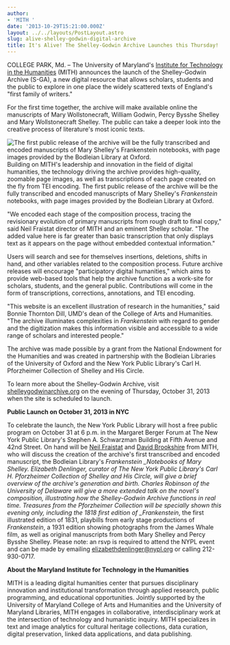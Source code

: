 ```yaml
---
author:
- 'MITH '
date: '2013-10-29T15:21:00.000Z'
layout: ../../layouts/PostLayout.astro
slug: alive-shelley-godwin-digital-archive
title: It's Alive! The Shelley-Godwin Archive Launches this Thursday!
---
```


COLLEGE PARK, Md. – The University of Maryland's [Institute for Technology in the Humanities](http://mith.umd.edu/) (MITH) announces the launch of the Shelley-Godwin Archive (S-GA), a new digital resource that allows scholars, students and the public to explore in one place the widely scattered texts of England's "first family of writers."

For the first time together, the archive will make available online the manuscripts of Mary Wollstonecraft, William Godwin, Percy Bysshe Shelley and Mary Wollstonecraft Shelley. The public can take a deeper look into the creative process of literature's most iconic texts.

![The first public release of the archive will be the fully transcribed and encoded manuscripts of Mary Shelley's Frankenstein notebooks, with page images provided by the Bodleian Library at Oxford.  ](/assets/images/sites-umdrightnow.umd.edu-files-frankenstein.1831.inside-cover.jpg "The first public release of the archive will be the fully transcribed and encoded manuscripts of Mary Shelley's Frankenstein notebooks, with page images provided by the Bodleian Library at Oxford.  ")Building on MITH's leadership and innovation in the field of digital humanities, the technology driving the archive provides high-quality, zoomable page images, as well as transcriptions of each page created on the fly from TEI encoding. The first public release of the archive will be the fully transcribed and encoded manuscripts of Mary Shelley's _Frankenstein_ notebooks, with page images provided by the Bodleian Library at Oxford.

"We encoded each stage of the composition process, tracing the revisionary evolution of primary manuscripts from rough draft to final copy," said Neil Fraistat director of MITH and an eminent Shelley scholar. "The added value here is far greater than basic transcription that only displays text as it appears on the page without embedded contextual information."

Users will search and see for themselves insertions, deletions, shifts in hand, and other variables related to the composition process. Future archive releases will encourage "participatory digital humanities," which aims to provide web-based tools that help the archive function as a work-site for scholars, students, and the general public. Contributions will come in the form of transcriptions, corrections, annotations, and TEI encoding.

"This website is an excellent illustration of research in the humanities," said Bonnie Thornton Dill, UMD's dean of the College of Arts and Humanities. "The archive illuminates complexities in _Frankenstein_ with regard to gender and the digitization makes this information visible and accessible to a wide range of scholars and interested people."

The archive was made possible by a grant from the National Endowment for the Humanities and was created in partnership with the Bodleian Libraries of the University of Oxford and the New York Public Library's Carl H. Pforzheimer Collection of Shelley and His Circle.

To learn more about the Shelley-Godwin Archive, visit [shelleygodwinarchive.org](http://shelleygodwinarchive.org) on the evening of Thursday, October 31, 2013 when the site is scheduled to launch.

**Public Launch on October 31, 2013 in NYC**

To celebrate the launch, the New York Public Library will host a free public program on October 31 at 6 p.m. in the Margaret Berger Forum at The New York Public Library's Stephen A. Schwarzman Building at Fifth Avenue and 42nd Street. On hand will be [Neil Fraistat](http://mith.umd.edu/people/person/neil-fraistat/ "Neil Fraistat") and [David Brookshire](http://mith.umd.edu/people/person/david-brookshire/ "David Brookshire") from MITH, who will discuss the creation of the archive's first transcribed and encoded manuscript, the Bodleian Library's _Frankenstein \_Notebooks of Mary Shelley. Elizabeth Denlinger, curator of The New York Public Library's Carl H. Pforzheimer Collection of Shelley and His Circle, will give a brief overview of the archive's generation and birth. Charles Robinson of the University of Delaware will give a more extended talk on the novel's composition, illustrating how the Shelley-Godwin Archive functions in real time. Treasures from the Pforzheimer Collection will be specially shown this evening only, including the 1818 first edition of \_Frankenstein_, the first illustrated edition of 1831, playbills from early stage productions of _Frankenstein_, a 1931 edition showing photographs from the James Whale film, as well as original manuscripts from both Mary Shelley and Percy Bysshe Shelley. Please note: an rsvp is required to attend the NYPL event and can be made by emailing [elizabethdenlinger@nypl.org](mailto:elizabethdenlinger@nypl.org) or calling 212-930-0717.

**About the Maryland Institute for Technology in the Humanities**

MITH is a leading digital humanities center that pursues disciplinary innovation and institutional transformation through applied research, public programming, and educational opportunities. Jointly supported by the University of Maryland College of Arts and Humanities and the University of Maryland Libraries, MITH engages in collaborative, interdisciplinary work at the intersection of technology and humanistic inquiry. MITH specializes in text and image analytics for cultural heritage collections, data curation, digital preservation, linked data applications, and data publishing.